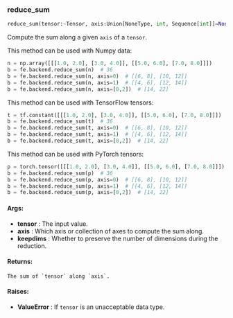 

### reduce_sum
```python
reduce_sum(tensor:~Tensor, axis:Union[NoneType, int, Sequence[int]]=None, keepdims:bool=False) -> ~Tensor
```
Compute the sum along a given `axis` of a `tensor`.

This method can be used with Numpy data:
```python
n = np.array([[[1.0, 2.0], [3.0, 4.0]], [[5.0, 6.0], [7.0, 8.0]]])
b = fe.backend.reduce_sum(n)  # 36
b = fe.backend.reduce_sum(n, axis=0)  # [[6, 8], [10, 12]]
b = fe.backend.reduce_sum(n, axis=1)  # [[4, 6], [12, 14]]
b = fe.backend.reduce_sum(n, axis=[0,2])  # [14, 22]
```

This method can be used with TensorFlow tensors:
```python
t = tf.constant([[[1.0, 2.0], [3.0, 4.0]], [[5.0, 6.0], [7.0, 8.0]]])
b = fe.backend.reduce_sum(t)  # 36
b = fe.backend.reduce_sum(t, axis=0)  # [[6, 8], [10, 12]]
b = fe.backend.reduce_sum(t, axis=1)  # [[4, 6], [12, 14]]
b = fe.backend.reduce_sum(t, axis=[0,2])  # [14, 22]
```

This method can be used with PyTorch tensors:
```python
p = torch.tensor([[[1.0, 2.0], [3.0, 4.0]], [[5.0, 6.0], [7.0, 8.0]]])
b = fe.backend.reduce_sum(p)  # 36
b = fe.backend.reduce_sum(p, axis=0)  # [[6, 8], [10, 12]]
b = fe.backend.reduce_sum(p, axis=1)  # [[4, 6], [12, 14]]
b = fe.backend.reduce_sum(p, axis=[0,2])  # [14, 22]
```


#### Args:

* **tensor** :  The input value.
* **axis** :  Which axis or collection of axes to compute the sum along.
* **keepdims** :  Whether to preserve the number of dimensions during the reduction.

#### Returns:
    The sum of `tensor` along `axis`.

#### Raises:

* **ValueError** :  If `tensor` is an unacceptable data type.
